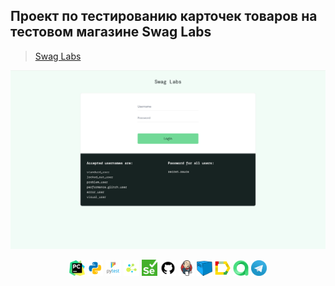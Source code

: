 ## Проект по тестированию карточек товаров на тестовом магазине Swag Labs

> <a target="_blank" href="https://www.saucedemo.com">Swag Labs</a>

![This is an image](images/screenshots/main.png)

<!-- Технологии -->

<p  align="center">
  <code><img width="5%" title="Pycharm" src="https://github.com/shadowkatja/qa_guru_python_8_15/blob/master/images/icons/pycharm.png"></code>
  <code><img width="5%" title="Python" src="https://github.com/shadowkatja/qa_guru_python_8_15/blob/master/images/icons/python.png"></code>
  <code><img width="5%" title="Pytest" src="https://github.com/shadowkatja/qa_guru_python_8_15/blob/master/images/icons/pytest.png"></code>
  <code><img width="5%" title="Selene" src="https://github.com/shadowkatja/qa_guru_python_8_15/blob/master/images/icons/selene.png"></code>
  <code><img width="5%" title="Selenium" src="https://github.com/shadowkatja/qa_guru_python_8_15/blob/master/images/icons/selenium.png"></code>
  <code><img width="5%" title="GitHub" src="https://github.com/shadowkatja/qa_guru_python_8_15/blob/master/images/icons/github.png"></code>
  <code><img width="5%" title="Jenkins" src="https://github.com/shadowkatja/qa_guru_python_8_15/blob/master/images/icons/jenkins.png"></code>
  <code><img width="5%" title="Selenoid" src="https://github.com/shadowkatja/qa_guru_python_8_15/blob/master/images/icons/selenoid.png"></code>
  <code><img width="5%" title="Allure Report" src="https://github.com/shadowkatja/qa_guru_python_8_15/blob/master/images/icons/allure.png"></code>
  <code><img width="5%" title="Allure TestOps" src="https://github.com/shadowkatja/qa_guru_python_8_15/blob/master/images/icons/allure_testops.png"></code>
  <code><img width="5%" title="Telegram" src="https://github.com/shadowkatja/qa_guru_python_8_15/blob/master/images/icons/telegram.png"></code>
</p>